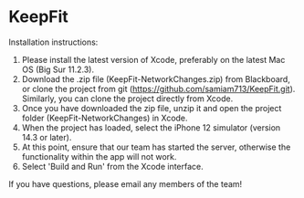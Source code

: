 # KeepFit

Installation instructions:

1. Please install the latest version of Xcode, preferably on the latest Mac OS (Big Sur 11.2.3).
2. Download the .zip file (KeepFit-NetworkChanges.zip) from Blackboard, or clone the project from git (https://github.com/samiam713/KeepFit.git).
   Similarly, you can clone the project directly from Xcode.
3. Once you have downloaded the zip file, unzip it and open the project folder (KeepFit-NetworkChanges) in Xcode.
4. When the project has loaded, select the iPhone 12 simulator (version 14.3 or later).
5. At this point, ensure that our team has started the server, otherwise the functionality within the app will not work.
6. Select 'Build and Run' from the Xcode interface.

If you have questions, please email any members of the team!
